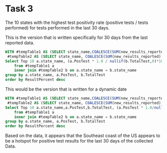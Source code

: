 # Task 3
The 10 states with the highest test positivity rate (positive tests / tests performed) for tests performed in the last 30 days.

This is the version that is written specifically for 30 days from the last reported data.

```SQL
WITH #tempTable1 AS (SELECT state_name,COALESCE(SUM(new_results_reported),0) as PosTest from homework where overall_outcome = 'positive'and date >= '2024-05-02' group by state_name),
 #tempTable2 AS (SELECT state_name, COALESCE(SUM(new_results_reported),0) as TotalTest from homework where date >= '2024-05-02' Group by state_name)
Select Top 10 a.state_name, (a.PosTest * 1.0 / nullif(b.TotalTest,0)*100) as ResultPercent
	from #tempTable1 a
	inner join #tempTable2 b on a.state_name = b.state_name
group by a.state_name, a.PosTest, b.TotalTest
order by ResultPercent desc
```

This would be the version that is written for a dynamic date

```SQL
WITH #tempTable1 AS (SELECT state_name,COALESCE(SUM(new_results_reported),0) as PosTest from homework where overall_outcome = 'positive'and and Date >= (select getdate() - 30) group by state_name),
 #tempTable2 AS (SELECT state_name, COALESCE(SUM(new_results_reported),0) as TotalTest from homework where Date >= (select getdate() - 30) Group by state_name)
Select Top 10 a.state_name,a.PosTest,b.TotalTest, (a.PosTest * 1.0/nullif(b.TotalTest,0)*100) as ResultPercent
	from #tempTable1 a
	inner join #tempTable2 b on a.state_name = b.state_name
group by a.state_name, a.PosTest, b.TotalTest
order by ResultPercent desc
```

Based on the data, it appears that the Southeast coast of the US appears to be a hotspot for positive test results for the last 30 days of the collected Data.
